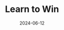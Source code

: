---  
layout: startup_page  
title: "Learn to Win"  
id: "learntowin.com"  
permalink: "/learntowinlearntowin.com06122024/"  
website: "https://www.learntowin.com/"  
funding_round: "Series A"  
funding_amount: "$30M"  
investors: "Westly Group, Norwest Venture Partners, Pear VC"  
about: "Learn to Win provides personalized, predictive, and secure enterprise training software. It uses AI and data analytics to optimize learning in high-stakes environments, serving clients in defense, life sciences, and professional sports. The platform is designed to improve performance and gain a competitive edge for its users."  
markets: "Software, Training, Defense, Life Sciences, Sports"  
hq: "Redwood City, California, United States"  
founded_year: "2018"  
linkedin: "https://www.linkedin.com/company/learntowin"  
twitter: "https://twitter.com/TeamLearnToWin"  
instagram: ""  
facebook: "https://www.facebook.com/TeamLearnToWin/"  
crunchbase: "https://www.crunchbase.com/organization/learn-to-win"  
pitchbook: "https://pitchbook.com/profiles/company/314985-52"  

date_display: "12-Jun-2024"  
date: "2024-06-12"

# SEO Optimization  
meta_title: "Learn to Win - Series A Funding ($30M)"  
meta_description: "Learn to Win, Learn to Win provides personalized, predictive, and secure enterprise training software. It uses AI and data analytics to optimize learning in high-st..."  
meta_keywords: "Learn to Win, Software, Training, Defense, Life Sciences, Sports, Series A funding"  
canonical_url: "https://startup.projectstartups.com/learntowinlearntowin.com06122024/"  
---